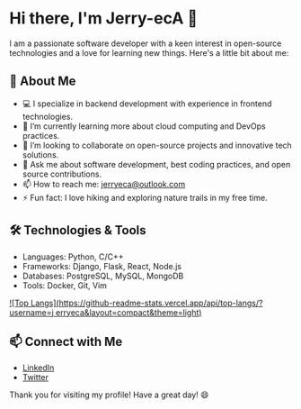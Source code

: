 # Hi there, I'm Jerry-ecA 👋

I am a passionate software developer with a keen interest in open-source technologies and a love for learning new things. Here's a little bit about me:

## 🚀 About Me
- 💻 I specialize in backend development with experience in frontend technologies.
- 🌱 I’m currently learning more about cloud computing and DevOps practices.
- 👯 I’m looking to collaborate on open-source projects and innovative tech solutions.
- 💬 Ask me about software development, best coding practices, and open source contributions.
- 📫 How to reach me: [jerryeca@outlook.com](mailto:jerryeca@outlook.com)
- ⚡ Fun fact: I love hiking and exploring nature trails in my free time.

## 🛠️ Technologies & Tools
- Languages: Python, C/C++
- Frameworks: Django, Flask, React, Node.js
- Databases: PostgreSQL, MySQL, MongoDB
- Tools: Docker, Git, Vim
  
[![Top Langs](https://github-readme-stats.vercel.app/api/top-langs/?username=j erryeca&layout=compact&theme=light)](https://github.com/anuraghazra/github-readme-stats)


## 📫 Connect with Me
- [LinkedIn](https://www.linkedin.com/in/jerryeca)
- [Twitter](https://twitter.com/jerryeca)

Thank you for visiting my profile! Have a great day! 😄
